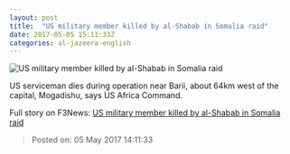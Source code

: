 ```yaml
---
layout: post
title:  "US military member killed by al-Shabab in Somalia raid"
date: 2017-05-05 15:11:33Z
categories: al-jazeera-english
---
```


![US military member killed by al-Shabab in Somalia raid](http://www.aljazeera.com/mritems/Images/2017/3/3/afb468d4a03548f1aeb222de6cd8a0c6_18.jpg)

US serviceman dies during operation near Barii, about 64km west of the capital, Mogadishu, says US Africa Command.


Full story on F3News: [US military member killed by al-Shabab in Somalia raid](http://www.f3nws.com/n/nDJCgF)

> Posted on: 05 May 2017 14:11:33
